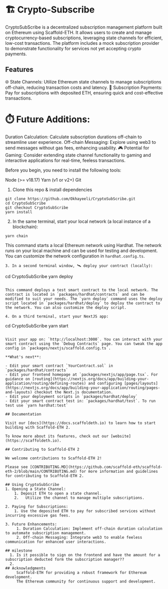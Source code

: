 # 🏗 Crypto-Subscribe

  CryptoSubScribe is a decentralized subscription management platform built on Ethereum using Scaffold-ETH. It allows users to create and manage cryptocurrency-based subscriptions, leveraging state channels for efficient, low-cost transactions. The platform includes a mock subscription provider to demonstrate functionality for services not yet accepting crypto payments.

## Features
  🌐 State Channels: Utilize Ethereum state channels to manage subscriptions off-chain, reducing transaction costs and latency.
  💸 Subscription Payments: Pay for subscriptions with deposited ETH, ensuring quick and cost-effective transactions.

  # ⏱️ Future Additions:
  Duration Calculation: Calculate subscription durations off-chain to streamline user experience.
       Off-chain Messaging: Explore using web3 to send messages without gas fees, enhancing usability.
       🎮 Potential for Gaming: Consider extending state channel functionality to gaming and interactive applications for real-time, feeless transactions.


Before you begin, you need to install the following tools:

Node (>= v18.17)
Yarn (v1 or v2+)
Git

1. Clone this repo & install dependencies

```
git clone https://github.com/Okhayeeli/CryptoSubScribe.git
cd CryptoSubScribe
git checkout CryptoSubScribe
yarn install
```

2. In the same terminal, start your local network (a local instance of a blockchain):
```
yarn chain
```

This command starts a local Ethereum network using Hardhat. The network runs on your local machine and can be used for testing and development. You can customize the network configuration in `hardhat.config.ts`.
```
3. In a second terminal window, 🛰 deploy your contract (locally):
```
cd CryptoSubScribe
yarn deploy
```

This command deploys a test smart contract to the local network. The contract is located in `packages/hardhat/contracts` and can be modified to suit your needs. The `yarn deploy` command uses the deploy script located in `packages/hardhat/deploy` to deploy the contract to the network. You can also customize the deploy script.

4. On a third terminal, start your NextJS app:

```
cd CryptoSubScribe
yarn start
```

Visit your app on: `http://localhost:3000`. You can interact with your smart contract using the `Debug Contracts` page. You can tweak the app config in `packages/nextjs/scaffold.config.ts`.

**What's next**:

- Edit your smart contract `YourContract.sol` in `packages/hardhat/contracts`
- Edit your frontend homepage at `packages/nextjs/app/page.tsx`. For guidance on [routing](https://nextjs.org/docs/app/building-your-application/routing/defining-routes) and configuring [pages/layouts](https://nextjs.org/docs/app/building-your-application/routing/pages-and-layouts) checkout the Next.js documentation.
- Edit your deployment scripts in `packages/hardhat/deploy`
- Edit your smart contract test in: `packages/hardhat/test`. To run test use `yarn hardhat:test`

## Documentation

Visit our [docs](https://docs.scaffoldeth.io) to learn how to start building with Scaffold-ETH 2.

To know more about its features, check out our [website](https://scaffoldeth.io).

## Contributing to Scaffold-ETH 2

We welcome contributions to Scaffold-ETH 2!

Please see [CONTRIBUTING.MD](https://github.com/scaffold-eth/scaffold-eth-2/blob/main/CONTRIBUTING.md) for more information and guidelines for contributing to Scaffold-ETH 2.

## Using CryptoSubScribe
1. Opening a State Channel:
    1. Deposit ETH to open a state channel.
    2.   Utilize the channel to manage multiple subscriptions.

2. Paying for Subscriptions:
    1. Use the deposited ETH to pay for subscribed services without incurring excessive gas fees.

3. Future Enhancements:
     1. Duration Calculation: Implement off-chain duration calculation to automate subscription management.
     2. Off-chain Messaging: Integrate web3 to enable feeless communication for enhanced user interactions.

## milestone
  1. Is it possible to sign on the frontend and have the amount for a subscription deducted form the subscription manager??
  2. 
## Acknowledgments
     Scaffold-ETH for providing a robust framework for Ethereum development.
     The Ethereum community for continuous support and development.
